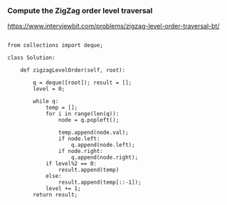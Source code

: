 ### Compute the ZigZag order level traversal

https://www.interviewbit.com/problems/zigzag-level-order-traversal-bt/

```

from collections import deque;

class Solution:

	def zigzagLevelOrder(self, root):

        q = deque([root]); result = [];
        level = 0;

        while q:
            temp = [];
            for i in range(len(q)):
                node = q.popleft();

                temp.append(node.val);
                if node.left:
                    q.append(node.left);
                if node.right:
                    q.append(node.right);
            if level%2 == 0:
                result.append(temp)
            else:
                result.append(temp[::-1]);
            level += 1;
        return result;

```
